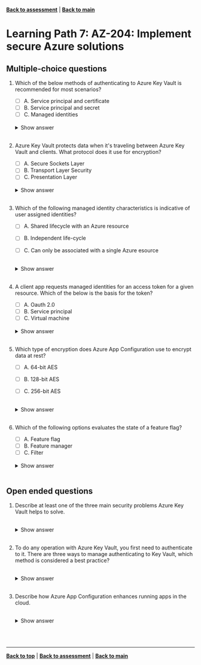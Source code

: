 <a id="top" />

<br/>


[**Back to assessment**](./assessment.md) |   [**Back to main**](../README.md) 

# Learning Path 7: AZ-204: Implement secure Azure solutions

## Multiple-choice questions		




1. Which of the below methods of authenticating to Azure Key Vault is recommended for most scenarios?

    - [ ]  A. Service principal and certificate
    - [ ]  B. Service principal and secret
    - [ ]  C. Managed identities

    <br>

    <details>
    <summary>Show answer</summary>
    Managed identities
    </details>

    <br>

2. Azure Key Vault protects data when it's traveling between Azure Key Vault and clients. What protocol does it use for encryption?

    - [ ]  A. Secure Sockets Layer 
    - [ ]  B. Transport Layer Security
    - [ ]  C. Presentation Layer 

    <br>

    <details>
    <summary>Show answer</summary>
    Transport Layer Security
    </details>

    <br>

3. Which of the following managed identity characteristics is indicative of user assigned identities?

    - [ ]  A. Shared lifecycle with an Azure resource
    - [ ]  B. Independent life-cycle
    - [ ]  C. Can only be associated with a single Azure esource


    <br>

    <details>
    <summary>Show answer</summary>
    Independent life-cycle
    </details>

    <br>


4. A client app requests managed identities for an access token for a given resource. Which of the below is the basis for the token?

    - [ ]  A. Oauth 2.0 
    - [ ]  B. Service principal
    - [ ]  C. Virtual machine

    <br>

    <details>
    <summary>Show answer</summary>
    Service principal
    </details>

    <br>

5. Which type of encryption does Azure App Configuration use to encrypt data at rest?

    - [ ]  A. 64-bit AES 
    - [ ]  B. 128-bit AES 
    - [ ]  C. 256-bit AES


    <br>

    <details>
    <summary>Show answer</summary>
    256-bit AES
    </details>

    <br>


6. Which of the following options evaluates the state of a feature flag?

    - [ ]  A. Feature flag 
    - [ ]  B. Feature manager 
    - [ ]  C. Filter

    <br>

    <details>
    <summary>Show answer</summary>
    Filter
    </details>

    <br>

## Open ended questions

1. Describe at least one of the three main security problems Azure Key Vault helps to solve.


    <br>

    <details>
    <summary>Show answer</summary>
    1. Secrets management: Azure Key Vault can be used to Securely store and tightly control access to tokens, passwords, certificates, API keys, and other secrets. 
    2. Key management: Azure Key Vault can also be used as a Key Management solution. Azure Key Vault makes it easy to create and control the encryption keys used to encrypt your data.
    3. Certificate management: Azure Key Vault is also a service that lets you easily provision, manage, and deploy public and private Secure Sockets Layer/Transport Layer Security (SSL/TLS) certificates for use with Azure and your internal connected resources.
    </details>

    <br>







2. To do any operation with Azure Key Vault, you first need to authenticate to it. There are three ways to manage authenticating to Key Vault, which method is considered a best practice?

    <br>

    <details>
    <summary>Show answer</summary>
    Using managed identities for authentication is onsidered a best practice. When you deploy an app on a virtual machine in Azure, you can assign an identity to your virtual machine that has access to Key Vault. You can also assign identities to other Azure resources. The benefit of this approach is that the app or service isn't managing the rotation of the first secret. Azure automatically rotates the service principal client secret associated with the identity.
    </details>

    <br>




3. Describe how Azure App Configuration enhances running apps in the cloud.


    <br>

    <details>
    <summary>Show answer</summary>
    Modern programs, especially programs running in a cloud, generally have many components that are distributed in nature. Spreading configuration settings across these components can lead to hard-to-troubleshoot errors during an application deployment. Use App Configuration to store all the settings for your application and secure their access in one place.
    </details>

    <br>





<br/>

------

[**Back to top**](#top) | [**Back to assessment**](./assessment.md) | [**Back to main**](../README.md) 
